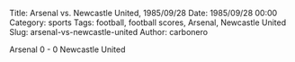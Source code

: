 Title: Arsenal vs. Newcastle United, 1985/09/28
Date: 1985/09/28 00:00
Category: sports
Tags: football, football scores, Arsenal, Newcastle United
Slug: arsenal-vs-newcastle-united
Author: carbonero


Arsenal 0 - 0 Newcastle United

